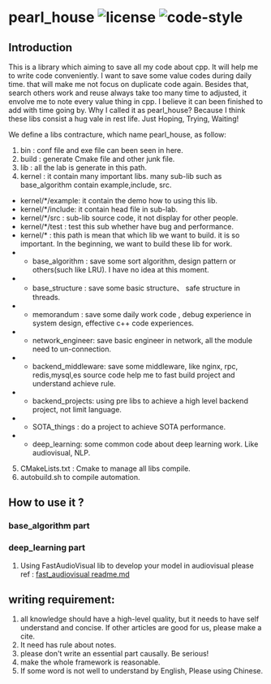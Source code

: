 # pearl_house  ![license](https://img.shields.io/badge/License-MIT-brightgreen.svg) ![[code-style](https://github.com/psf/google)](https://img.shields.io/static/v1?label=code%20style&message=google&color=yellow&style=flat-square)




## Introduction
This is a library  which aiming to save all my code about cpp. It will help me to write code conveniently.  I want to save  some value codes during daily time. that will make me not focus on duplicate code again. Besides that, search others work and reuse always take too many time to adjusted, it envolve me to note every value thing  in cpp. I believe it can been finished to add with time going by. Why  I called it as pearl_house? Because I think these libs consist a hug vale in rest life. Just Hoping, Trying, Waiting!

We define a libs contracture, which name pearl_house, as follow: 
1. bin : conf file and exe file can been seen in here.
2. build : generate Cmake file and other junk file.
3. lib : all the lab is generate in this path. 
4. kernel : it contain many important libs. many sub-lib such as base_algorithm contain example,include, src. 
-   kernel/*/example: it contain the demo how to using this lib.
-   kernel/*/include: it contain head file in sub-lab.
-   kernel/*/src : sub-lib source code, it not display for other people.
-   kernel/*/test :  test this sub whether have bug and performance.
-   kernel/* : this path is mean that which lib we want to build.  it is so important. In the beginning, we want to build these lib for work. 
- + base_algorithm : save some sort algorithm, design pattern or others(such like LRU). I have no idea at this moment. 
- + base_structure : save some basic structure、 safe structure in threads.
- + memorandum : save some daily work code , debug experience in system design, effective c++ code experiences.
- + network_engineer: save basic engineer in network, all the module need to un-connection.
- + backend_middleware:  save some middleware, like nginx, rpc, redis,mysql,es source code help me to fast build project and understand achieve rule.
- + backend_projects: using pre libs to achieve a high level backend project, not limit language.
- + SOTA_things : do a project to achieve SOTA performance. 
- + deep_learning:  some common code about deep learning work. Like audiovisual, NLP.
5. CMakeLists.txt : Cmake to manage all libs compile.
6. autobuild.sh to compile automation.


## How to use it ?


### base_algorithm part

### deep_learning part
1. Using FastAudioVisual lib to develop your model in audiovisual please ref : [fast_audiovisual  readme.md](https://github.com/liupeng678/pearl_house/blob/main/pearl_house/kernel/deep_learning/FastAudioVisual/requirements.txt)

## writing requirement:

1. all knowledge should have a high-level quality, but it needs to have self understand and concise. If other articles are good for us, please make a cite.
2. It need has rule about notes. 
3. please don't write an essential part causally. Be serious!
4. make the whole framework is reasonable.
5. If some word is not well to understand by English, Please using Chinese.

